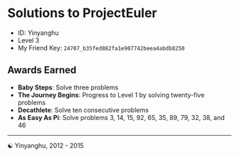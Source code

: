 Solutions to ProjectEuler
=== 

* ID: Yinyanghu
* Level 3
* My Friend Key: `24707_b35fed882fa1e907742beea4abdb8250`

[](https://projecteuler.net/profile/yinyanghu.png)


Awards Earned
---

* **Baby Steps**: Solve three problems
* **The Journey Begins**: Progress to Level 1 by solving twenty-five problems
* **Decathlete**: Solve ten consecutive problems
* **As Easy As Pi**: Solve problems 3, 14, 15, 92, 65, 35, 89, 79, 32, 38, and 46

---
☯ Yinyanghu, 2012 - 2015

